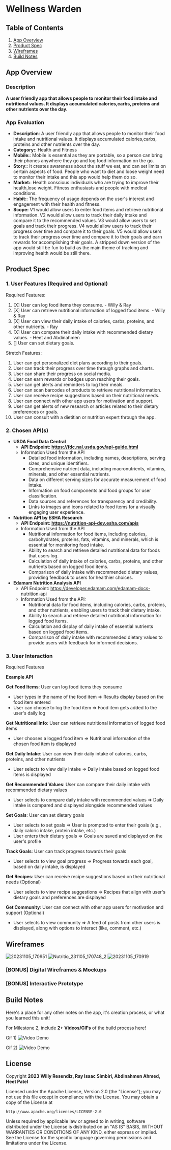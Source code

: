 # **Wellness Warden**

## Table of Contents

1. [App Overview](#App-Overview)
1. [Product Spec](#Product-Spec)
1. [Wireframes](#Wireframes)
1. [Build Notes](#Build-Notes)

## App Overview

### Description 

**A user friendly app that allows people to monitor their food intake and nutritional values. It displays accumulated calories,carbs, proteins and other nutrients over the day.**

### App Evaluation

<!-- Evaluation of your app across the following attributes -->
- **Description**: A user friendly app that allows people to monitor their food intake and nutritional values. It displays accumulated calories,carbs, proteins and other nutrients over the day.
- **Category:**: Health and Fitness
- **Mobile:**: Mobile is essential as they are portable, so a person can bring their phones anywhere they go and log food information on the go. 
- **Story:**: It creates awareness about the stuff we eat, and can set limits on certain aspects of food. People who want to diet and loose weight need to monitor their intake and this app would help them do so.
- **Market:**: Health conscious individuals who are trying to improve their health,lose weight. Fitness enthusiasts and people with medical conditions.
- **Habit:**: The frequency of usage depends on the user's interest and engagement with their health and fitness.
- **Scope:** V1 would allow users to enter food items and retrieve nutritional information. V2 would allow users to track their daily intake and compare it to the recommended values. V3 would allow users to set goals and track their progress. V4 would allow users to track their progress over time and compare it to their goals. V5 would allow users to track their progress over time and compare it to their goals and earn rewards for accomplishing their goals. A stripped down version of the app would still be fun to build as the main theme of tracking and improving health would be still there.


## Product Spec

### 1. User Features (Required and Optional)

Required Features:
1. [X] User can log food items they consume. - Willy & Ray
2. [X] User can retrieve nutritional information of logged food items. - Willy & Ray 
3. [X] User can view their daily intake of calories, carbs, proteins, and other nutrients. - Ray
4. [X] User can compare their daily intake with recommended dietary values. - Heet and Abdinahmen
5. [] User can set dietary goals.



Stretch Features:
1. User can get personalized diet plans according to their goals.
2. User can track their progress over time through graphs and charts.
3. User can share their progress on social media.
4. User can earn rewards or badges upon reaching their goals.
5. User can get alerts and reminders to log their meals.
6. User can scan barcodes of products to retrieve nutritional information.
7. User can receive recipe suggestions based on their nutritional needs.
8. User can connect with other app users for motivation and support.
9. User can get alerts of new research or articles related to their dietary preferences or goals.
10. User can consult with a dietitian or nutrition expert through the app.


### 2. Chosen API(s)

- **USDA Food Data Central**
  - **API Endpoint: https://fdc.nal.usda.gov/api-guide.html**
  - Information Used from the API
    - Detailed food information, including names, descriptions, serving sizes, and unique identifiers.
    - Comprehensive nutrient data, including macronutrients, vitamins, minerals, and other essential nutrients.
    - Data on different serving sizes for accurate measurement of food intake.
    - Information on food components and food groups for user classification.
    - Data sources and references for transparency and credibility.
    - Links to images and icons related to food items for a visually engaging user experience.
- **Nutrition API by ESHA Research**
  - **API Endpoint: https://nutrition-api-dev.esha.com/apis**
  - Information Used from the API
    - Nutritional information for food items, including calories, carbohydrates, proteins, fats, vitamins, and minerals, which is essential for monitoring food intake.
    - Ability to search and retrieve detailed nutritional data for foods that users log.
    - Calculation of daily intake of calories, carbs, proteins, and other nutrients based on logged food items.
    - Comparison of daily intake with recommended dietary values, providing feedback to users for healthier choices.
- **Edamam Nutrition Analysis API**
  - API Endpoint: https://developer.edamam.com/edamam-docs-nutrition-api
  - Information Used from the API:
    - Nutritional data for food items, including calories, carbs, proteins, and other nutrients, enabling users to track their dietary intake.
    - Ability to search and retrieve detailed nutritional information for logged food items.
    - Calculation and display of daily intake of essential nutrients based on logged food items.
    - Comparison of daily intake with recommended dietary values to provide users with feedback for informed decisions.

### 3. User Interaction

Required Features

**Example API**

**Get Food Items**: User can log food items they consume
- User types in the name of the food item
   => Results display based on the food item entered
- User can choose to log the food item
   => Food item gets added to the user's daily log

**Get Nutritional Info**: User can retrieve nutritional information of logged food items
- User chooses a logged food item
   => Nutritional information of the chosen food item is displayed

**Get Daily Intake**: User can view their daily intake of calories, carbs, proteins, and other nutrients
- User selects to view daily intake
   => Daily intake based on logged food items is displayed

**Get Recommended Values**: User can compare their daily intake with recommended dietary values
- User selects to compare daily intake with recommended values
   => Daily intake is compared and displayed alongside recommended values

**Set Goals**: User can set dietary goals
- User selects to set goals
   => User is prompted to enter their goals (e.g., daily caloric intake, protein intake, etc.)
- User enters their dietary goals
   => Goals are saved and displayed on the user's profile

**Track Goals**: User can track progress towards their goals
- User selects to view goal progress
   => Progress towards each goal, based on daily intake, is displayed

**Get Recipes**: User can receive recipe suggestions based on their nutritional needs (Optional)
- User selects to view recipe suggestions
   => Recipes that align with user's dietary goals and preferences are displayed

**Get Community**: User can connect with other app users for motivation and support (Optional)
- User selects to view community
   => A feed of posts from other users is displayed, along with options to interact (like, comment, etc.)

## Wireframes

<!-- Add picture of your hand sketched wireframes in this section -->

![20231105_170951](https://github.com/wresendiz1/and101-capstone/assets/105386979/cf60c2d0-199c-4e89-9130-01ca0d030a36)
![Nutritio_231105_170748_2](https://github.com/wresendiz1/and101-capstone/assets/105386979/6bbbb089-1c8e-4789-a9a2-a4465eab821c)
![20231105_170919](https://github.com/wresendiz1/and101-capstone/assets/105386979/7fd98c54-6387-4170-8fec-95cc26264a9e)


### [BONUS] Digital Wireframes & Mockups

### [BONUS] Interactive Prototype

## Build Notes

Here's a place for any other notes on the app, it's creation 
process, or what you learned this unit!  

For Milestone 2, include **2+ Videos/GIFs** of the build process here!

Gif 1)
<img src='https://imgur.com/gallery/NXiLCwd' title='mid-progress' width='' alt='Video Demo' />

Gif 2)
<img src='https://imgur.com/gallery/kpM1lNa' title='progress-complete-app' width='' alt='Video Demo' />
## License

Copyright **2023** **Willy Resendiz, Ray Isaac Simbiri, Abdinahmen Ahmed, Heet Patel**

Licensed under the Apache License, Version 2.0 (the "License");
you may not use this file except in compliance with the License.
You may obtain a copy of the License at

    http://www.apache.org/licenses/LICENSE-2.0

Unless required by applicable law or agreed to in writing, software
distributed under the License is distributed on an "AS IS" BASIS,
WITHOUT WARRANTIES OR CONDITIONS OF ANY KIND, either express or implied.
See the License for the specific language governing permissions and
limitations under the License.
